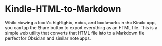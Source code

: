 # Kindle-HTML-to-Markdown

While viewing a book's highlights, notes, and bookmarks in the Kindle app, you can tap the Share button to export everything as an HTML file. This is a simple web utility that converts that HTML file into to a Markdown file perfect for Obsidian and similar note apps.